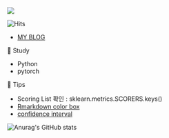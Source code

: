 <img src="https://capsule-render.vercel.app/api?type=wave&color=auto&height=200&section=header&text=Hi%20there!&fontSize=90"/>  
 
![Hits](https://hits.seeyoufarm.com/api/count/incr/badge.svg?url=https%3A%2F%2Fgithub.com%2Fpinkocto&count_bg=%23DF00AA&title_bg=%23555555&icon=github.svg&icon_color=%23E7E7E7&title=hits&edge_flat=false)
      
- [MY BLOG](https://pinkocto.github.io/noteda/)      
          
🌻 Study <br>                    
- Python    
- pytorch   

🔅 Tips <br> 
- Scoring List 확인 : sklearn.metrics.SCORERS.keys()   
- [Rmarkdown color box](https://stackoverflow.com/questions/25654845/how-can-i-create-a-text-box-for-a-note-in-markdown) <br>     
- [confidence interval](https://rfriend.tistory.com/114)  

![Anurag's GitHub stats](https://github-readme-stats.vercel.app/api?username=pinkocto&show_icons=true&theme=radical)      
 
  
